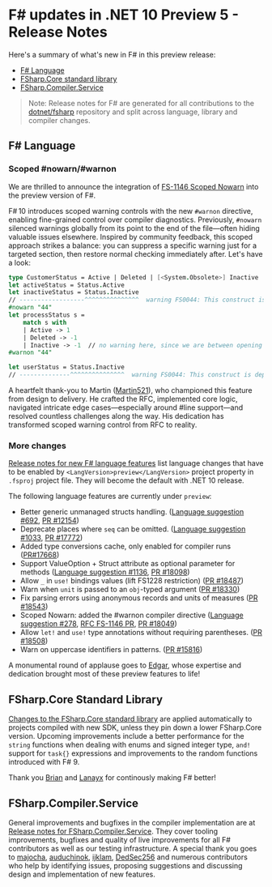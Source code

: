 # F# updates in .NET 10 Preview 5 - Release Notes

Here's a summary of what's new in F# in this preview release:

- [F# Language](#f-language)
- [FSharp.Core standard library](#fsharpcore-standard-library)
- [FSharp.Compiler.Service](#fsharpcompilerservice)

> Note: Release notes for F# are generated for all contributions to the [dotnet/fsharp](https://github.com/dotnet/fsharp) repository and split across language, library and compiler changes.

## F# Language

### Scoped #nowarn/#warnon
We are thrilled to announce the integration of [FS-1146 Scoped Nowarn](https://github.com/fsharp/fslang-design/blob/main/RFCs/FS-1146-scoped-nowarn.md) into the preview version of F#. 

F# 10 introduces scoped warning controls with the new `#warnon` directive, enabling fine-grained control over compiler diagnostics. Previously, `#nowarn` silenced warnings globally from its point to the end of the file—often hiding valuable issues elsewhere. Inspired by community feedback, this scoped approach strikes a balance: you can suppress a specific warning just for a targeted section, then restore normal checking immediately after. Let's have a look:

```fsharp
type CustomerStatus = Active | Deleted | [<System.Obsolete>] Inactive
let activeStatus = Status.Active
let inactiveStatus = Status.Inactive 
// ------------------^^^^^^^^^^^^^^^  warning FS0044: This construct is deprecated
#nowarn "44"
let processStatus s = 
    match s with
    | Active -> 1
    | Deleted -> -1
    | Inactive -> -1  // no warning here, since we are between opening "nowarn" and closing "warnon"
#warnon "44"

let userStatus = Status.Inactive
// --------------^^^^^^^^^^^^^^^  warning FS0044: This construct is deprecated
```

A heartfelt thank-you to Martin ([Martin521](https://github.com/Martin521)), who championed this feature from design to delivery. He crafted the RFC, implemented core logic, navigated intricate edge cases—especially around #line support—and resolved countless challenges along the way. His dedication has transformed scoped warning control from RFC to reality.

### More changes

[Release notes for new F# language features](https://fsharp.github.io/fsharp-compiler-docs/release-notes/Language.html) list language changes that have to be enabled by `<LangVersion>preview</LangVersion>` project property in `.fsproj` project file. They will become the default with .NET 10 release.

The following language features are currently under `preview`:

* Better generic unmanaged structs handling. ([Language suggestion #692](https://github.com/fsharp/fslang-suggestions/issues/692), [PR #12154](https://github.com/dotnet/fsharp/pull/12154))
* Deprecate places where `seq` can be omitted. ([Language suggestion #1033](https://github.com/fsharp/fslang-suggestions/issues/1033), [PR #17772](https://github.com/dotnet/fsharp/pull/17772))
* Added type conversions cache, only enabled for compiler runs ([PR#17668](https://github.com/dotnet/fsharp/pull/17668))
* Support ValueOption + Struct attribute as optional parameter for methods ([Language suggestion #1136](https://github.com/fsharp/fslang-suggestions/issues/1136), [PR #18098](https://github.com/dotnet/fsharp/pull/18098))
* Allow `_` in `use!` bindings values (lift FS1228 restriction) ([PR #18487](https://github.com/dotnet/fsharp/pull/18487))
* Warn when `unit` is passed to an `obj`-typed argument  ([PR #18330](https://github.com/dotnet/fsharp/pull/18330))
* Fix parsing errors using anonymous records and units of measures ([PR #18543](https://github.com/dotnet/fsharp/pull/18543))
* Scoped Nowarn: added the #warnon compiler directive ([Language suggestion #278](https://github.com/fsharp/fslang-suggestions/issues/278), [RFC FS-1146 PR](https://github.com/fsharp/fslang-design/pull/782), [PR #18049](https://github.com/dotnet/fsharp/pull/18049))
* Allow `let!` and `use!` type annotations without requiring parentheses. ([PR #18508](https://github.com/dotnet/fsharp/pull/18508))
* Warn on uppercase identifiers in patterns. ([PR #15816](https://github.com/dotnet/fsharp/pull/15816))

A monumental round of applause goes to [Edgar](https://github.com/edgarfgp), whose expertise and dedication brought most of these preview features to life!

## FSharp.Core Standard Library

[Changes to the FSharp.Core standard library](https://fsharp.github.io/fsharp-compiler-docs/release-notes/FSharp.Core.html#10.0.100-Added) are applied automatically to projects compiled with new SDK, unless they pin down a lower FSharp.Core version.
Upcoming improvements include a better performance for the `string` functions when dealing with enums and signed integer type, `and!` support for `task{}` expressions and improvements to the random functions introduced with F# 9.

Thank you [Brian](https://github.com/brianrourkeboll) and [Lanayx](https://github.com/dotnet/fsharp/commits?author=Lanayx) for continously making F# better!

## FSharp.Compiler.Service

General improvements and bugfixes in the compiler implementation are at [Release notes for FSharp.Compiler.Service](https://fsharp.github.io/fsharp-compiler-docs/release-notes/FSharp.Compiler.Service.html).
They cover tooling improvements, bugfixes and quality of live improvements for all F# contributors as well as our testing infrastructure. A special thank you goes to [majocha](https://github.com/dotnet/fsharp/commits?author=majocha), [auduchinok](https://github.com/dotnet/fsharp/commits?author=auduchinok), [ijklam](https://github.com/dotnet/fsharp/commits?author=ijklam), [DedSec256](https://github.com/dotnet/fsharp/commits?author=DedSec256) and numerous contributors who help by identifying issues, proposing suggestions and discussing design and implementation of new features.
